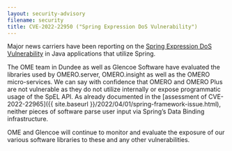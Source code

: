 ```yaml
---
layout: security-advisory
filename: security
title: CVE-2022-22950 ("Spring Expression DoS Vulnerability")
---
```


Major news carriers have been reporting on the
[Spring Expression DoS Vulnerability](https://spring.io/security/cve-2022-22950/)
in Java applications that utilize Spring.


The OME team in Dundee as well as Glencoe Software have evaluated the libraries
used by OMERO.server, OMERO.insight as well as the OMERO micro-services. We
can say with confidence that OMERO and OMERO Plus are not vulnerable as they do
not utilize internally or expose programmatic usage of the SpEL API. As already
documented in the
[assessment of CVE-2022-22965]({{ site.baseurl }}/2022/04/01/spring-framework-issue.html),
neither pieces of software parse user input via Spring’s Data Binding
infrastructure.

OME and Glencoe will continue to monitor and evaluate the exposure of our
various software libraries to these and any other vulnerabilities.
